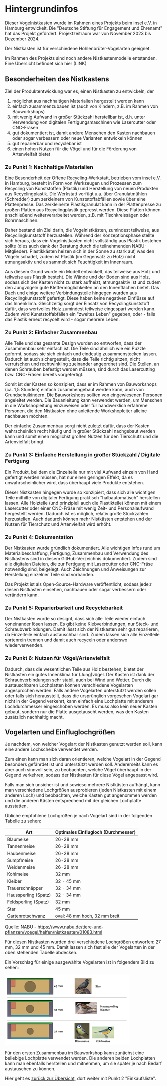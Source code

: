 # Hintergrundinfos

Dieser Vogelnistkasten wurde im Rahmen eines Projekts beim insel e.V. in Hamburg entwickelt. Die "Deutsche Stiftung für Engagement und Ehrenamt" hat das Projekt gefördert. Projektzeitraum war von November 2023 bis Dezember 2024.

Der Nistkasten ist für verschiedene Höhlenbrüter-Vogelarten geeignet.

Im Rahmen des Projekts sind noch andere Nistkastenmodelle entstanden. Eine Übersicht befindet sich hier (LINK)

## Besonderheiten des Nistkastens

Ziel der Produktentwicklung war es, einen Nistkasten zu entwickeln, der
1. möglichst aus nachhaltigen Materialien hergestellt werden kann
2. einfach zusammenzubauen ist (auch von Kindern, z.B. im Rahmen von Bauworkshops)
3. mit wenig Aufwand in großer Stückzahl herstellbar ist, d.h. unter Verwendung von digitalen Fertigungsmaschinen wie Lasercutter oder CNC-Fräsen
4. gut dokumentiert ist, damit andere Menschen den Kasten nachbauen oder sogar verbessern oder neue Varianten entwickeln können
5. gut reparierbar und recyclebar ist
6. einen hohen Nutzen für die Vögel und für die Förderung von Artenvielfalt bietet

### Zu Punkt 1: Nachhaltige Materialien

Eine Besonderheit der Offene Recycling-Werkstatt, betrieben vom insel e.V. in Hamburg, besteht in Form von Werkzeugen und Prozessen zum Recycling von Kunststoffen (Plastik) und Herstellung von neuen Produkten aus Recyclingplastik. Die Werkstatt verfügt u.a. über Granulatmühlen (Schredder) zum zerkleinern von Kunststoffabfällen sowie über eine Plattenpresse. Das zerkleinerte Plastikgranulat kann in der Plattenpresse zu großen Platten aus Recyclingplastik gepresst werden. Diese Platten können anschließend weiterverarbeitet werden, z.B. mit Tischkreissägen oder Bohrmaschinen. 

Daher bestand ein Ziel darin, die Vogelnistkästen, zumindest teilweise, aus Recyclingkunststoff herzustellen. Während der Konzeptionsphase stellte sich heraus, dass ein Vogelnistkasten nicht vollständig aus Plastik bestehen sollte (dies auch dank der Beratung durch die teilnehmenden NABU-Mitglieder). Plastikkästen heizen sich in der Sonne zu stark auf, was den Vögeln schadet, zudem ist Plastik (im Gegensatz zu Holz) nicht atmungsaktiv und es sammelt sich Feuchtigkeit im Innenraum.

Aus diesem Grund wurde ein Modell entwickelt, das teilweise aus Holz und teilweise aus Plastik besteht. Die Wände und der Boden sind aus Holz, sodass sich der Kasten nicht zu stark aufheizt, atmungsaktiv ist und zudem den Jungvögeln gute Klettermöglichkeiten an den Innenflächen bietet. Das Dach und einige weitere Verbindungsteile hingegen wurden aus Recyclingkunststoff gefertigt. Diese haben keine negativen Einflüsse auf das Innenklima. Gleichzeitig sorgt der Einsatz von Recyclingkunststoff dafür, dass wertvolles Holz zumindest teilweise eingespart werden kann. Zudem wird Kunststoffabfällen ein "zweites Leben" gegeben, oder - falls das Plastik erneut recycelt wird - sogar mehrere Leben.

### Zu Punkt 2: Einfacher Zusammenbau

Alle Teile und das gesamte Design wurden so entworfen, dass der Zusammenbau sehr einfach ist. Die Teile sind ähnlich wie ein Puzzle geformt, sodass sie sich einfach und eindeutig zusammenstecken lassen. Dadurch ist auch sichergestellt, dass die Teile richtig sitzen, nicht verrutschen und rechtwinkling zueinander angeordnet sind. Die Stellen, an denen Schrauben befestigt werden müssen, sind durch das Lasercutting bzw. CNC-Fräsen bereits vorgefertigt.

Somit ist der Kasten so konzipiert, dass er im Rahmen von Bauworkshops (ca. 1,5 Stunden) einfach zusammengebaut werden kann, auch von Grundschulkindern. Die Bauworkshops sollten von eingewiesenen Personen angeleitet werden. Die Bauanleitung kann verwendet werden, um Menschen in die Workshopleitung einzuweisen oder für handwerklich erfahrene Personen, die den Nistkasten ohne anleitende Workshopleiter alleine nachbauen möchten.

Der einfache Zusammenbau sorgt nicht zuletzt dafür, dass der Kasten wahrscheinlich recht häufig und in großer Stückzahl nachgebaut werden kann und somit einen möglichst großen Nutzen für den Tierschutz und die Artenvielfalt bringt.

### Zu Punkt 3: Einfache Herstellung in großer Stückzahl / Digitale Fertigung

Ein Produkt, bei dem die Einzelteile nur mit viel Aufwand einzeln von Hand gefertigt werden müssen, hat nur einen geringen Effekt, da es unwahrscheinlicher wird, dass überhaupt viele Produkte entstehen.

Dieser Nistkasten hingegen wurde so konzipiert, dass sich alle wichtigen Teile mithilfe von digitaler Fertigung praktisch "halbautomatisch" herstellen lassen. Alle Holzteile (und prinzipiell auch die Plastikteile) können mit einem Lasercutter oder einer CNC-Fräse mit wenig Zeit- und Personalaufwand hergestellt werden. Dadurch ist es möglich, relativ große Stückzahlen herzustellen. Auch dadurch können mehr Nistkästen entstehen und der Nutzen für Tierschutz und Artenvielfalt wird erhöht.

### Zu Punkt 4: Dokumentation

Der Nistkasten wurde gründlich dokumentiert. Alle wichtigen Infos rund um Materialbeschaffung, Fertigung, Zusammenbau und Verwendung des Nistkastens sind in diesem GitHub-Verzeichnis dokumentiert. Zudem sind alle digitalen Dateien, die zur Fertigung mit Lasercutter oder CNC-Fräse notwendig sind, beigelegt. Auch Zeichnungen und Anweisungen zur Herstellung einzelner Teile sind vorhanden.

Das Projekt ist als Open-Source-Hardware veröffentlicht, sodass jede:r diesen Nistkasten einsehen, nachbauen oder sogar verbessern oder verändern kann.

### Zu Punkt 5: Reparierbarkeit und Recyclebarkeit

Der Nistkasten wurde so designt, dass sich alle Teile wieder einfach voneinander lösen lassen. Es gibt keine Klebverbindungen, nur Steck- und Schraubverbindungen. Damit lässt sich der Nistkasten sehr gut reparieren, da Einzelteile einfach austauschbar sind. Zudem lassen sich alle Einzelteile sortenrein trennen und damit auch recyceln oder anderswo wiederverwenden.

### Zu Punkt 6: Nutzen für Vögel/Artenvielfalt

Dadurch, dass die wesentlichen Teile aus Holz bestehen, bietet der Nistkasten ein gutes Innenklima für (Jung)vögel. Der Kasten ist dank der Schraubverbindungen sehr stabil, auch bei Wind und Wetter. Durch die austauschbaren Lochplatten können verschiedene Vogelarten angesprochen werden. Falls andere Vogelarten unterstützt werden sollen oder falls sich herausstellt, dass die ursprünglich vorgesehen Vogelart gar nicht in der Gegend verkehrt, kann einfach eine Lochplatte mit anderem Lochdurchmesser eingeschoben werden. Es muss also kein neuer Kasten gebaut, sondern nur die Platte ausgetauscht werden, was den Kasten zusätzlich nachhaltig macht.

## Vogelarten und Einfluglochgrößen

Je nachdem, von welcher Vogelart der Nistkasten genutzt werden soll, kann eine andere Lochscheibe verwendet werden.

Zum einen kann man sich daran orientieren, welche Vogelart in der Gegend besonders gefährdet ist und unterstützt werden soll. Andererseits kann es aber auch sinnvoll sein, zu beobachten, welche Vögel überhaupt in der Gegend verkehren, sodass der Nistkasten für diese Vögel angepasst wird.

Falls man sich unsicher ist und sowieso mehrere Nistkästen aufhängt, kann man verschiedene Lochgrößen ausprobieren (jeden Nistkasten mit einem anderen Loch) und beobachten, welche Kästen gut angenommen werden und die anderen Kästen entsprechend mit der gleichen Lochplatte ausstatten.

Übliche empfohlene Lochgrößen je nach Vogelart sind in der folgenden Tabelle zu sehen:

| Art | Optimales Einflugloch (Durchmesser) |
| ------------- | ------------- |
| Blaumeise | 26-28 mm  |
| Tannenmeise  | 26-28 mm  |
| Haubenmeise  | 26-28 mm  |
| Sumpfmeise  | 26-28 mm  |
| Weidenmeise  | 26-28 mm  |
| Kohlmeise  | 32 mm  |
| Kleiber  | 32 - 45 mm  |
| Trauerschnäpper  | 32 - 34 mm  |
| Haussperling (Spatz)  | 32 - 34 mm  |
| Feldsperling (Spatz) | 32 mm |
| Star | 45 mm  |
| Gartenrotschwanz | oval: 48 mm hoch, 32 mm breit  |

Quelle: NABU - https://www.nabu.de/tiere-und-pflanzen/voegel/helfen/nistkaesten/01083.html

Für diesen Nistkasten wurden drei verschiedene Lochgrößen entworfen: 27 mm, 32 mm und 45 mm. Damit lassen sich fast alle der Vogelarten in der oben stehenden Tabelle abdecken.

Ein Vorschlag für einige ausgewählte Vogelarten ist in folgendem Bild zu sehen:

<img width="400" src="lochplatten.png">

Für den ersten Zusammenbau im Bauworkshop kann zunächst eine beliebige Lochplatte verwendet werden. Die anderen beiden Lochplatten kann man ebenfalls herstellen und mitnehmen, um sie später je nach Bedarf austauschen zu können.

Hier geht es [zurück zur Übersicht](../../README.md), dort weiter mit Punkt 2 "Einkaufsliste".
